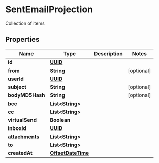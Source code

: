 

# SentEmailProjection

Collection of items
## Properties

Name | Type | Description | Notes
------------ | ------------- | ------------- | -------------
**id** | [**UUID**](UUID) |  | 
**from** | **String** |  |  [optional]
**userId** | [**UUID**](UUID) |  | 
**subject** | **String** |  |  [optional]
**bodyMD5Hash** | **String** |  |  [optional]
**bcc** | **List&lt;String&gt;** |  | 
**cc** | **List&lt;String&gt;** |  | 
**virtualSend** | **Boolean** |  | 
**inboxId** | [**UUID**](UUID) |  | 
**attachments** | **List&lt;String&gt;** |  | 
**to** | **List&lt;String&gt;** |  | 
**createdAt** | [**OffsetDateTime**](OffsetDateTime) |  | 



